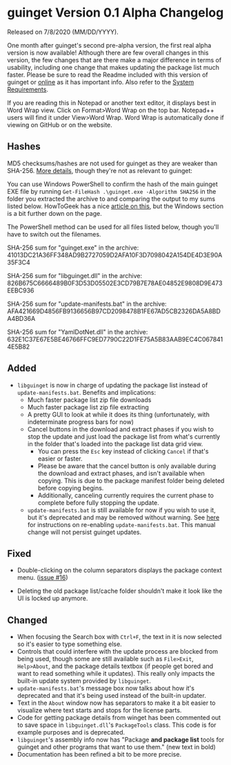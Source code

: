 # guinget Version 0.1 Alpha Changelog
Released on 7/8/2020 (MM/DD/YYYY).

One month after guinget's second pre-alpha version, the first real alpha version is now available! Although there are few overall changes in this version, the few changes that are there make a major difference in terms of usability, including one change that makes updating the package list much faster. Please be sure to read the Readme included with this version of guinget or [online](https://github.com/DrewNaylor/guinget/blob/master/docs/readmes/readme-v0.1-alpha.txt) as it has important info. Also refer to the [System Requirements](https://github.com/DrewNaylor/guinget/blob/master/docs/system-requirements.md).

If you are reading this in Notepad or another text editor, it displays best in Word Wrap view. Click on Format>Word Wrap on the top bar. Notepad++ users will find it under View>Word Wrap. Word Wrap is automatically done if viewing on GitHub or on the website.

## Hashes

MD5 checksums/hashes are not used for guinget as they are weaker than SHA-256. [More details](https://github.com/DrewNaylor/UXL-Launcher/issues/124), though they're not as relevant to guinget:


You can use Windows PowerShell to confirm the hash of the main guinget EXE file by running
`Get-FileHash .\guinget.exe -Algorithm SHA256` in the folder you extracted the archive to and comparing the output to my sums listed below. HowToGeek has a nice [article on this](https://www.howtogeek.com/67241/htg-explains-what-are-md5-sha-1-hashes-and-how-do-i-check-them/), but the Windows section is a bit further down on the page.

The PowerShell method can be used for all files listed below, though you'll have to switch out the filenames.

SHA-256 sum for "guinget.exe" in the archive:
41013DC21A36FF348AD9B2727059D2AFA10F3D7098042A154DE4D3E90A35F3C4

SHA-256 sum for "libguinget.dll" in the archive:
826B675C6666489B0F3D53D05502E3CD79B7E78AE04852E9808D9E473EEBC936

SHA-256 sum for "update-manifests.bat" in the archive:
AFA421669D4856FB9136656B97CD2098478B1FE67AD5CB2326DA5A8BDA4BD36A

SHA-256 sum for "YamlDotNet.dll" in the archive:
632E1C37E67E5BE46766FFC9ED7790C22D1FE75A5B83AAB9EC4C0678414E5B82



## Added

- `libguinget` is now in charge of updating the package list instead of `update-manifests.bat`. Benefits and implications:
  - Much faster package list zip file downloads
  - Much faster package list zip file extracting
  - A pretty GUI to look at while it does its thing (unfortunately, with indeterminate progress bars for now)
  - Cancel buttons in the download and extract phases if you wish to stop the update and just load the package list from what's currently in the folder that's loaded into the package list data grid view.
    - You can press the `Esc` key instead of clicking `Cancel` if that's easier or faster.
    - Please be aware that the cancel button is only available during the download and extract phases, and isn't available when copying. This is due to the package manifest folder being deleted before copying begins.
    - Additionally, canceling currently requires the current phase to complete before fully stopping the update.
  - `update-manifests.bat` is still available for now if you wish to use it, but it's deprecated and may be removed without warning. See [here](https://github.com/DrewNaylor/guinget/blob/master/docs/How-to-use.md#updating-with-update-manifestsbat) for instructions on re-enabling `update-manifests.bat`. This manual change will not persist guinget updates.
  
## Fixed

- Double-clicking on the column separators displays the package context menu. ([issue #16](https://github.com/DrewNaylor/guinget/issues/16))

- Deleting the old package list/cache folder shouldn't make it look like the UI is locked up anymore.
  
## Changed

- When focusing the Search box with `Ctrl+F`, the text in it is now selected so it's easier to type something else.
- Controls that could interfere with the update process are blocked from being used, though some are still available such as `File>Exit`, `Help>About`, and the package details textbox (if people get bored and want to read something while it updates). This really only impacts the built-in update system provided by `libguinget`.
- `update-manifests.bat`'s message box now talks about how it's deprecated and that it's being used instead of the built-in updater.
- Text in the `About` window now has separators to make it a bit easier to visualize where text starts and stops for the license parts.
- Code for getting package details from winget has been commented out to save space in `libguinget.dll`'s `PackageTools` class. This code is for example purposes and is deprecated.
- `libguinget`'s assembly info now has "Package **and package list** tools for guinget and other programs that want to use them." (new text in bold)
- Documentation has been refined a bit to be more precise.